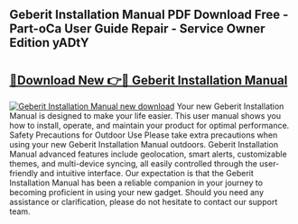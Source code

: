 ## Geberit Installation Manual PDF Download Free - Part-oCa User Guide Repair - Service Owner Edition yADtY

# <h2><a href="http://bc17008.oget.top/?id=Geberit+Installation+Manual">🔗Download New 👉🔴 Geberit Installation Manual</a></h2>

[![Geberit Installation Manual new download](https://i.imgur.com/5g1atiW.png)](http://bc17008.oget.top/?id=Geberit+Installation+Manual)
Your new Geberit Installation Manual is designed to make your life easier. This user manual shows you how to install, operate, and maintain your product for optimal performance. Safety Precautions for Outdoor Use Please take extra precautions when using your new Geberit Installation Manual outdoors. Geberit Installation Manual advanced features include geolocation, smart alerts, customizable themes, and multi-device syncing, all easily controlled through the user-friendly and intuitive interface. Our expectation is that the Geberit Installation Manual has been a reliable companion in your journey to becoming proficient in using your new gadget. Should you need any assistance or clarification, please do not hesitate to contact our support team.
